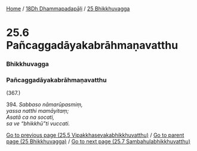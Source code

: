 
[Home](/) / [18Dh Dhammapadapāḷi](../../18Dh.md) / [25 Bhikkhuvagga](../25.md)

# 25.6 Pañcaggadāyakabrāhmaṇavatthu

### Bhikkhuvagga

### Pañcaggadāyakabrāhmaṇavatthu

(367.)

394\. _Sabbaso nāmarūpasmiṃ,_  
_yassa natthi mamāyitaṃ;_  
_Asatā ca na socati,_  
_sa ve “bhikkhū”ti vuccati._  


[Go to previous page (25.5 Vipakkhasevakabhikkhuvatthu)](25.5.md) / [Go to parent page (25 Bhikkhuvagga)](../25.md) / [Go to next page (25.7 Sambahulabhikkhuvatthu)](25.7.md)


